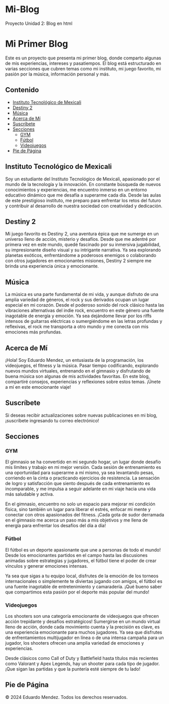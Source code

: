 # Mi-Blog
Proyecto Unidad 2: Blog en html
# Mi Primer Blog

Este es un proyecto que presenta mi primer blog, donde comparto algunas de mis experiencias, intereses y pasatiempos. El blog está estructurado en varias secciones que cubren temas como mi instituto, mi juego favorito, mi pasión por la música, información personal y más.

## Contenido

- [Instituto Tecnológico de Mexicali](#instituto-tecnológico-de-mexicali)
- [Destiny 2](#destiny-2)
- [Música](#música)
- [Acerca de Mí](#acerca-de-mí)
- [Suscríbete](#suscríbete)
- [Secciones](#secciones)
  - [GYM](#gym)
  - [Fútbol](#fútbol)
  - [Videojuegos](#videojuegos)
- [Pie de Página](#pie-de-página)

## Instituto Tecnológico de Mexicali

Soy un estudiante del Instituto Tecnológico de Mexicali, apasionado por el mundo de la tecnología y la innovación. En constante búsqueda de nuevos conocimientos y experiencias, me encuentro inmerso en un entorno educativo dinámico que me desafía a superarme cada día. Desde las aulas de este prestigioso instituto, me preparo para enfrentar los retos del futuro y contribuir al desarrollo de nuestra sociedad con creatividad y dedicación.

## Destiny 2

Mi juego favorito es Destiny 2, una aventura épica que me sumerge en un universo lleno de acción, misterio y desafíos. Desde que me adentré por primera vez en este mundo, quedé fascinado por su inmersiva jugabilidad, su impresionante diseño visual y su intrigante narrativa. Ya sea explorando planetas exóticos, enfrentándome a poderosos enemigos o colaborando con otros jugadores en emocionantes misiones, Destiny 2 siempre me brinda una experiencia única y emocionante.

## Música

La música es una parte fundamental de mi vida, y aunque disfruto de una amplia variedad de géneros, el rock y sus derivados ocupan un lugar especial en mi corazón. Desde el poderoso sonido del rock clásico hasta las vibraciones alternativas del indie rock, encuentro en este género una fuente inagotable de energía y emoción. Ya sea dejándome llevar por los riffs intensos de guitarras eléctricas o sumergiéndome en las letras profundas y reflexivas, el rock me transporta a otro mundo y me conecta con mis emociones más profundas.

## Acerca de Mí

¡Hola! Soy Eduardo Mendez, un entusiasta de la programación, los videojuegos, el fitness y la música. Pasar tiempo codificando, explorando nuevos mundos virtuales, entrenando en el gimnasio y disfrutando de buena música son algunas de mis actividades favoritas. En este blog, compartiré consejos, experiencias y reflexiones sobre estos temas. ¡Únete a mí en este emocionante viaje!

## Suscríbete

Si deseas recibir actualizaciones sobre nuevas publicaciones en mi blog, ¡suscríbete ingresando tu correo electrónico!

## Secciones

### GYM

El gimnasio se ha convertido en mi segundo hogar, un lugar donde desafío mis límites y trabajo en mi mejor versión. Cada sesión de entrenamiento es una oportunidad para superarme a mí mismo, ya sea levantando pesas, corriendo en la cinta o practicando ejercicios de resistencia. La sensación de logro y satisfacción que siento después de cada entrenamiento es incomparable, y me impulsa a seguir adelante en mi viaje hacia una vida más saludable y activa.

En el gimnasio, encuentro no solo un espacio para mejorar mi condición física, sino también un lugar para liberar el estrés, enfocar mi mente y conectar con otros apasionados del fitness. ¡Cada gota de sudor derramada en el gimnasio me acerca un paso más a mis objetivos y me llena de energía para enfrentar los desafíos del día a día!

### Fútbol

El fútbol es un deporte apasionante que une a personas de todo el mundo! Desde los emocionantes partidos en el campo hasta las discusiones animadas sobre estrategias y jugadores, el fútbol tiene el poder de crear vínculos y generar emociones intensas.

Ya sea que sigas a tu equipo local, disfrutes de la emoción de los torneos internacionales o simplemente te diviertas jugando con amigos, el fútbol es una fuente inagotable de entretenimiento y camaradería. ¡Qué bueno saber que compartimos esta pasión por el deporte más popular del mundo!

### Videojuegos

Los shooters son una categoría emocionante de videojuegos que ofrecen acción trepidante y desafíos estratégicos! Sumergirse en un mundo virtual lleno de acción, donde cada movimiento cuenta y la precisión es clave, es una experiencia emocionante para muchos jugadores. Ya sea que disfrutes de enfrentamientos multijugador en línea o de una intensa campaña para un jugador, los shooters ofrecen una amplia variedad de emociones y experiencias.

Desde clásicos como Call of Duty y Battlefield hasta títulos más recientes como Valorant y Apex Legends, hay un shooter para cada tipo de jugador. ¡Que sigan las partidas y que la puntería esté siempre de tu lado!

## Pie de Página

© 2024 Eduardo Mendez. Todos los derechos reservados.
